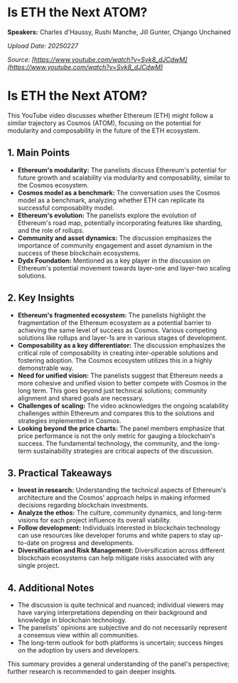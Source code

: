 # Is ETH the Next ATOM?

**Speakers:** Charles d'Haussy, Rushi Manche, Jill Gunter, Chjango Unchained


*Upload Date: 20250227*

*Source: [https://www.youtube.com/watch?v=Svk8_dJCdwM](https://www.youtube.com/watch?v=Svk8_dJCdwM)*

# Is ETH the Next ATOM?

This YouTube video discusses whether Ethereum (ETH) might follow a similar trajectory as Cosmos (ATOM), focusing on the potential for modularity and composability in the future of the ETH ecosystem.

## 1. Main Points

* **Ethereum's modularity:** The panelists discuss Ethereum's potential for future growth and scalability via modularity and composability, similar to the Cosmos ecosystem.
* **Cosmos model as a benchmark:** The conversation uses the Cosmos model as a benchmark, analyzing whether ETH can replicate its successful composability model.
* **Ethereum's evolution:**  The panelists explore the evolution of Ethereum's road map, potentially incorporating features like sharding, and the role of rollups.
* **Community and asset dynamics:** The discussion emphasizes the importance of community engagement and asset dynamism in the success of these blockchain ecosystems.
* **Dydx Foundation:** Mentioned as a key player in the discussion on Ethereum's potential movement towards layer-one and layer-two scaling solutions.


## 2. Key Insights

* **Ethereum's fragmented ecosystem:** The panelists highlight the fragmentation of the Ethereum ecosystem as a potential barrier to achieving the same level of success as Cosmos.  Various competing solutions like rollups and layer-1s are in various stages of development.
* **Composability as a key differentiator:** The discussion emphasizes the critical role of composability in creating inter-operable solutions and fostering adoption.  The Cosmos ecosystem utilizes this in a highly demonstrable way.
* **Need for unified vision:** The panelists suggest that Ethereum needs a more cohesive and unified vision to better compete with Cosmos in the long term. This goes beyond just technical solutions; community alignment and shared goals are necessary.
* **Challenges of scaling:**  The video acknowledges the ongoing scalability challenges within Ethereum and compares this to the solutions and strategies implemented in Cosmos.
* **Looking beyond the price charts:** The panel members emphasize that price performance is not the only metric for gauging a blockchain's success.  The fundamental technology, the community, and the long-term sustainability strategies are critical aspects of the discussion.


## 3. Practical Takeaways

* **Invest in research:**  Understanding the technical aspects of Ethereum's architecture and the Cosmos' approach helps in making informed decisions regarding blockchain investments.
* **Analyze the ethos:** The culture, community dynamics, and long-term visions for each project influence its overall viability.
* **Follow development:** Individuals interested in blockchain technology can use resources like developer forums and white papers to stay up-to-date on progress and developments.
* **Diversification and Risk Management:** Diversification across different blockchain ecosystems can help mitigate risks associated with any single project.


## 4. Additional Notes

* The discussion is quite technical and nuanced; individual viewers may have varying interpretations depending on their background and knowledge in blockchain technology.
* The panelists' opinions are subjective and do not necessarily represent a consensus view within all communities.
* The long-term outlook for both platforms is uncertain; success hinges on the adoption by users and developers.


This summary provides a general understanding of the panel's perspective; further research is recommended to gain deeper insights.